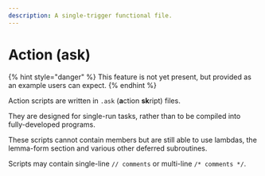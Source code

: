 ```yaml
---
description: A single-trigger functional file.
---
```


# Action (ask)

{% hint style="danger" %}
This feature is not yet present, but provided as an example users can expect.
{% endhint %}

Action scripts are written in `.ask` (**a**ction **sk**ript) files.

They are designed for single-run tasks, rather than to be compiled into fully-developed programs.

These scripts cannot contain members but are still able to use lambdas, the lemma-form section and various other deferred subroutines.

Scripts may contain single-line `// comments` or multi-line `/* comments */`.

